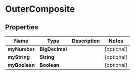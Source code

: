 

# OuterComposite


## Properties

| Name | Type | Description | Notes |
|------------ | ------------- | ------------- | -------------|
|**myNumber** | **BigDecimal** |  |  [optional] |
|**myString** | **String** |  |  [optional] |
|**myBoolean** | **Boolean** |  |  [optional] |



